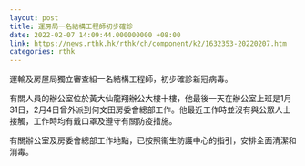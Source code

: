 ```yaml
---
layout: post
title: 運房局一名結構工程師初步確診
date: 2022-02-07 14:09:44.000000000 +08:00
link: https://news.rthk.hk/rthk/ch/component/k2/1632353-20220207.htm
categories: rthk
---
```


運輸及房屋局獨立審查組一名結構工程師，初步確診新冠病毒。

有關人員的辦公室位於黃大仙龍翔辦公大樓十樓，他最後一天在辦公室上班是1月31日，2月4日曾外派到何文田房委會總部工作。他最近工作時並沒有與公眾人士接觸，工作時均有戴口罩及遵守有關防疫措施。

有關辦公室及房委會總部工作地點，已按照衞生防護中心的指引，安排全面清潔和消毒。
